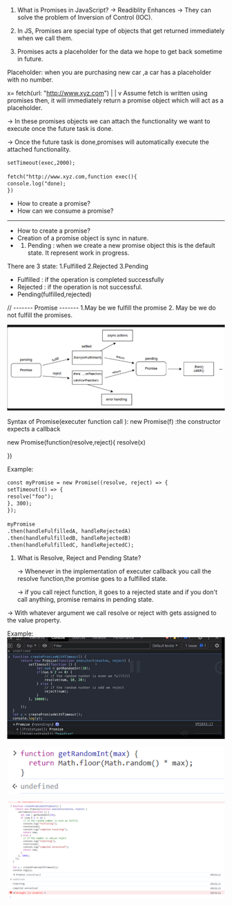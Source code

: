 1. What is Promises in JavaScript?
   -> Readiblity Enhances
   -> They can solve the problem of Inversion of Control (IOC).

2. In JS, Promises are special type of objects that get returned immediately when we call them.

3. Promises acts a placeholder for the data we hope to get back sometime in future.

Placeholder: when you are purchasing new car ,a car has a placeholder with no number.

x= fetch(url: "http://www.xyz.com")
|
|
v
Assume fetch is written using promises then, it will immediately return a promise object which will act as a placeholder.

-> In these promises objects we can attach the functionality we want to execute once the future task is done.

-> Once the future task is done,promises will automatically execute the attached functionality.

```
setTimeout(exec,2000);

fetch("http://www.xyz.com,function exec(){
console.log("done);
})

```

- How to create a promise?
- How can we consume a promise?

---

- How to create a promise?
- Creation of a promise object is sync in nature.
- 1. Pending : when we create a new promise object this is the default state. It represent work in progress.

There are 3 state:
1.Fulfilled
2.Rejected
3.Pending

- Fulfilled : if the operation is completed successfully
- Rejected : if the operation is not successful.
- Pending(fulfilled,rejected)

// ------- Promise -------
1.May be we fulfill the promise 2. May be we do not fulfill the promises.

![1699280823804](image/Readme/1699280823804.png)

Syntax of Promise(executer function call ):
new Promise(f) :the constructor expects a callback

new Promise(function(resolve,reject){
resolve(x)

<!-- Inside the function we can write over -->
<!-- time consuming time -->

})

Example:

```
const myPromise = new Promise((resolve, reject) => {
setTimeout(() => {
resolve("foo");
}, 300);
});

myPromise
.then(handleFulfilledA, handleRejectedA)
.then(handleFulfilledB, handleRejectedB)
.then(handleFulfilledC, handleRejectedC);
```

1. What is Resolve, Reject and Pending State?

   -> Whenever in the implementation of executer callback you call the resolve function,the promise goes to a fulfilled state.

   -> if you call reject function, it goes to a rejected state and if you don't call anything, promise remains in pending state.

-> With whatever argument we call resolve or reject with gets assigned to the value property.

Example:
![1699285431519](image/Readme/1699285431519.png)

![1699286846225](image/Readme/1699286846225.png)

![1699286871803](image/Readme/1699286871803.png)
